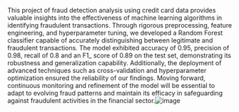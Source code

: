This project of fraud detection analysis using credit card data provides valuable insights into the effectiveness of machine learning algorithms in identifying fraudulent transactions. 
Through rigorous preprocessing, feature engineering, and hyperparameter tuning, we developed a Random Forest classifier capable of accurately distinguishing between legitimate and fraudulent transactions. 
The model exhibited  accuracy of 0.95, precision of 0.98, recall of 0.8 and an F1_ score of 0.89 on the test set, demonstrating its robustness and generalization capability. 
Additionally, the deployment of advanced techniques such as cross-validation and hyperparameter optimization ensured the reliability of our findings.
Moving forward, continuous monitoring and refinement of the model will be essential to adapt to evolving fraud patterns and maintain its efficacy in safeguarding against fraudulent activities 
in the financial sector.![image](https://github.com/CEJ-Ezenezi/Fraud_detection/assets/148879402/52274fe5-fbe3-4802-9ae2-5f9d65374130)
